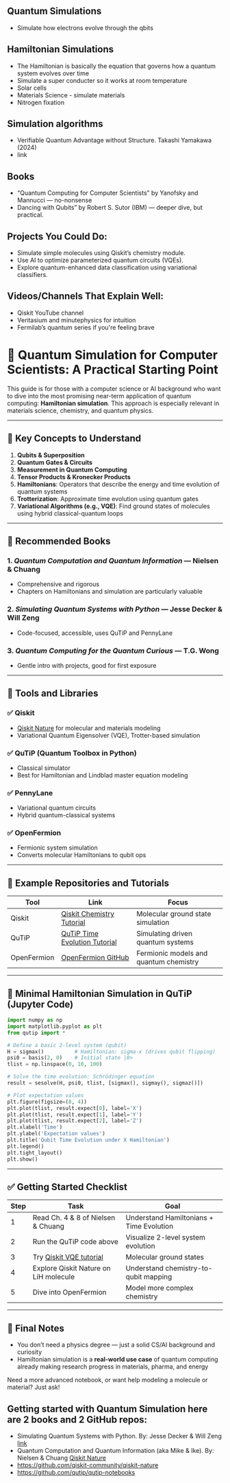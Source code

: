 ## Quantum Simulations

* Simulate how electrons evolve through the qbits 

## Hamiltonian Simulations

* The Hamiltonian is basically the equation that governs how a quantum system evolves over time
* Simulate a super conducter so it works at room temperature 
* Solar cells
* Materials Science - simulate materials
* Nitrogen fixation

## Simulation algorithms

* Verifiable Quantum Advantage without Structure. Takashi Yamakawa (2024)
* link 

## Books 

* “Quantum Computing for Computer Scientists” by Yanofsky and Mannucci — no-nonsense
* Dancing with Qubits” by Robert S. Sutor (IBM) — deeper dive, but practical.

## Projects You Could Do:

* Simulate simple molecules using Qiskit’s chemistry module.
* Use AI to optimize parameterized quantum circuits (VQEs).
* Explore quantum-enhanced data classification using variational classifiers.

## Videos/Channels That Explain Well:

* Qiskit YouTube channel
* Veritasium and minutephysics for intuition
* Fermilab’s quantum series if you're feeling brave


# 🧪 Quantum Simulation for Computer Scientists: A Practical Starting Point

This guide is for those with a computer science or AI background who want to dive into the most promising near-term application of quantum computing: **Hamiltonian simulation**. This approach is especially relevant in materials science, chemistry, and quantum physics.

---

## 🧠 Key Concepts to Understand

1. **Qubits & Superposition**
2. **Quantum Gates & Circuits**
3. **Measurement in Quantum Computing**
4. **Tensor Products & Kronecker Products**
5. **Hamiltonians**: Operators that describe the energy and time evolution of quantum systems
6. **Trotterization**: Approximate time evolution using quantum gates
7. **Variational Algorithms (e.g., VQE)**: Find ground states of molecules using hybrid classical-quantum loops

---

## 📘 Recommended Books

### 1. *Quantum Computation and Quantum Information* — Nielsen & Chuang
- Comprehensive and rigorous
- Chapters on Hamiltonians and simulation are particularly valuable

### 2. *Simulating Quantum Systems with Python* — Jesse Decker & Will Zeng
- Code-focused, accessible, uses QuTiP and PennyLane

### 3. *Quantum Computing for the Quantum Curious* — T.G. Wong
- Gentle intro with projects, good for first exposure

---

## 🔧 Tools and Libraries

### ✅ Qiskit
- [Qiskit Nature](https://qiskit.org/ecosystem/nature/) for molecular and materials modeling
- Variational Quantum Eigensolver (VQE), Trotter-based simulation

### ✅ QuTiP (Quantum Toolbox in Python)
- Classical simulator
- Best for Hamiltonian and Lindblad master equation modeling

### ✅ PennyLane
- Variational quantum circuits
- Hybrid quantum-classical systems

### ✅ OpenFermion
- Fermionic system simulation
- Converts molecular Hamiltonians to qubit ops

---

## 🧪 Example Repositories and Tutorials

| Tool | Link | Focus |
|------|------|-------|
| Qiskit | [Qiskit Chemistry Tutorial](https://qiskit.org/textbook/ch-applications/vqe-molecules.html) | Molecular ground state simulation |
| QuTiP | [QuTiP Time Evolution Tutorial](https://qutip.org/tutorials.html) | Simulating driven quantum systems |
| OpenFermion | [OpenFermion GitHub](https://github.com/quantumlib/OpenFermion) | Fermionic models and quantum chemistry |

---

## 🧪 Minimal Hamiltonian Simulation in QuTiP (Jupyter Code)

```python
import numpy as np
import matplotlib.pyplot as plt
from qutip import *

# Define a basic 2-level system (qubit)
H = sigmax()          # Hamiltonian: sigma-x (drives qubit flipping)
psi0 = basis(2, 0)    # Initial state |0>
tlist = np.linspace(0, 10, 100)

# Solve the time evolution: Schrödinger equation
result = sesolve(H, psi0, tlist, [sigmax(), sigmay(), sigmaz()])

# Plot expectation values
plt.figure(figsize=(8, 4))
plt.plot(tlist, result.expect[0], label='X')
plt.plot(tlist, result.expect[1], label='Y')
plt.plot(tlist, result.expect[2], label='Z')
plt.xlabel('Time')
plt.ylabel('Expectation values')
plt.title('Qubit Time Evolution under X Hamiltonian')
plt.legend()
plt.tight_layout()
plt.show()
```

---

## ✅ Getting Started Checklist

| Step | Task | Goal |
|------|------|------|
| 1 | Read Ch. 4 & 8 of Nielsen & Chuang | Understand Hamiltonians + Time Evolution |
| 2 | Run the QuTiP code above | Visualize 2-level system evolution |
| 3 | Try [Qiskit VQE tutorial](https://qiskit.org/textbook/ch-applications/vqe-molecules.html) | Molecular ground states |
| 4 | Explore Qiskit Nature on LiH molecule | Understand chemistry-to-qubit mapping |
| 5 | Dive into OpenFermion | Model more complex chemistry |

---

## 🚀 Final Notes
- You don’t need a physics degree — just a solid CS/AI background and curiosity
- Hamiltonian simulation is a **real-world use case** of quantum computing already making research progress in materials, pharma, and energy

Need a more advanced notebook, or want help modeling a molecule or material? Just ask!

## Getting started with Quantum Simulation here are 2 books and 2 GitHub repos:

* Simulating Quantum Systems with Python. By: Jesse Decker & Will Zeng [link](https://github.com/qiskit-community/qiskit-nature)
* Quantum Computation and Quantum Information (aka Mike & Ike). By: Nielsen & Chuang [Qiskit Nature](https://github.com/qiskit-community/qiskit-nature)
* https://github.com/qiskit-community/qiskit-nature
* https://github.com/qutip/qutip-notebooks

